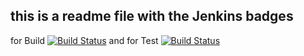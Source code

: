 ## this is a readme file with the Jenkins badges



for Build
[![Build Status](http://157.230.222.153:8080/buildStatus/icon?job=result-build)](http://157.230.222.153:8080/job/result-build/)
and for Test
[![Build Status](http://157.230.222.153:8080/buildStatus/icon?job=result-test)](http://157.230.222.153:8080/job/result-test/)
